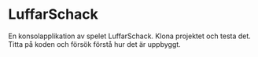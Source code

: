 # LuffarSchack
En konsolapplikation av spelet LuffarSchack. Klona projektet och testa det. Titta på koden och försök förstå hur det är uppbyggt.
